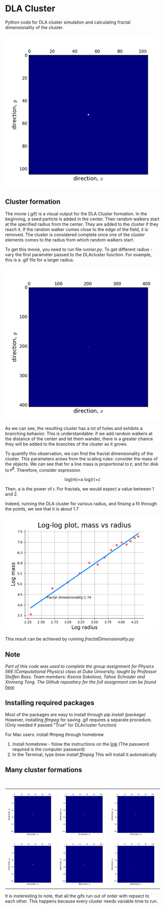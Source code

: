 # DLA Cluster
Python code for DLA cluster simulation and calculating fractal dimensionality of the cluster. 

<p align="center">
  <img src="/sampleImages/movie.gif" width="500">
</p>

## Cluster formation 
The movie (.gif) is a visual output for the DLA Cluster formation. In the beginning, a seed particle is added in the center. Then random walkers start at the specified radius from the center. They are added to the cluster if they reach it. If the random walker comes close to the edge of the field, it is removed. The cluster is considered complete once one of the cluster elements comes to the radius from which random walkers start.

To get this movie, you need to run file *runner.py*. To get different radius - vary the first parameter passed to the DLAcluster function. For example, this is a .gif file for a larger radius.

<p align="center">
  <img src="/sampleImages/movie_small.gif" width="500">
</p>


As we can see, the resulting cluster has a lot of holes and exhibits a branching behavior. This is understandable: if we add random walkers at the distance of the center and let them wander, there is a greater chance they will be added to the branches of the cluster as it grows.

 To quantify this observation, we can find the fractal dimensionality of the cluster. This parameters arises from the scaling rules: consider the mass of the objects. We can see that for a line mass is proportional to **r**, and for disk to **r<sup>2</sup>**. Therefore, consider expression 
 
<p align="center"> 
  log(m)=a log(r)+c 
</p>

Then, a is the power of r. For fractals, we would expect a value between 1 and 2. 

Indeed, running the DLA cluster for various radius, and finsing a fit through the points, we see that it is about 1.7
<p align="center">
  <img src="/sampleImages/fractalDim.png" width="500">
</p>


This result can be achieved by running *fractalDimensionality.py*

## Note
*Part of this code was used to complete the group assignment for Physics 566 (Computational Physics) class at Duke University, taught by Professor Steffen Bass. Team members: Ksenia Sokolova, Tahoe Schrader and Xinmeng Tong. The Github repository for the full assignment can be found [here](https://github.com/tahoeschrader/PHYS566_group4_project-1a_walk-diffusion-cluster)*

## Installing required packages
Most of the packages are easy to install through *pip install (package)*
However, installing *ffmpeg* for saving .gif requires a separate procedure. (Only needed if passed "True" for DLAcluster function)

For Mac users: install ffmpeg through homebrew
1. Install homebrew - folow the instructions on the [link](https://brew.sh)
(The password required is the computer password)
2. In the Terminal, type 
*brew install ffmpeg*
This will install it automatically

## Many cluster formations

<center><table>
<tr><td><img src="/sampleImages/movie1.gif" width=250></td>
<td><img src="/sampleImages/movie2.gif" width=250></td>
<td><img src="/sampleImages/movie3.gif" width=250></td>
<br>
<tr><td><img src="/sampleImages/movie4.gif" width=250></td>
<td><img src="/sampleImages/movie5.gif" width=250></td>
<td><img src="/sampleImages/movie6.gif" width=250></td>
</table></center>

It is insteresting to note, that all the gifs run out of order with repsect to each other. This happens because every cluster needs variable time to run. 




